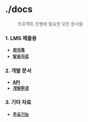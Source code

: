 # ./docs
> 프로젝트 진행에 필요한 모든 문서들


### 1. LMS 제출용
- [**회의록**]()
- [**발표자료**]()

### 2. 개발 문서
- [**API**]()
- [**개발환경**]()

### 3. 기타 자료
- [**주요기능**](https://sudden-fiber-d99.notion.site/1c3bd606717780528fe8cf0b9df2a5db)
